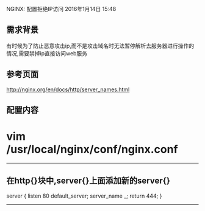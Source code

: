 NGINX: 配置拒绝IP访问
2016年1月14日
15:48
 
## 需求背景
有时候为了防止恶意攻击ip,而不是攻击域名时无法暂停解析去服务器进行操作的情况,需要禁掉ip直接访问web服务
 
## 参考页面
http://nginx.org/en/docs/http/server_names.html
 
## 配置内容
# vim /usr/local/nginx/conf/nginx.conf
***************************************
## 在http{}块中,server{}上面添加新的server{}
server {
        listen      80 default_server;
        server_name _;
        return      444;
    }
***************************************
